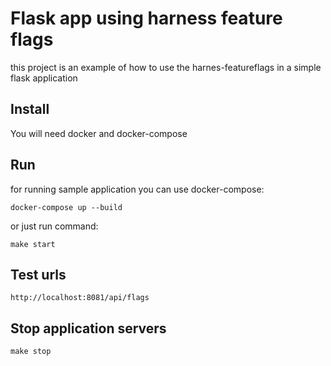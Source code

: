 # Flask app using harness feature flags

this project is an example of how to use the harnes-featureflags in a simple flask application

## Install

You will need docker and docker-compose

## Run

for running sample application you can use docker-compose:
```
docker-compose up --build
```

or just run command:

```
make start
```

## Test urls

```
http://localhost:8081/api/flags
```

## Stop application servers

```
make stop
```
